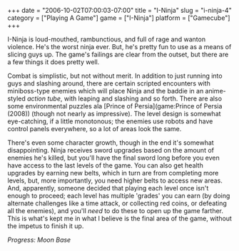 +++
date = "2006-10-02T07:00:03-07:00"
title = "I-Ninja"
slug = "i-ninja-4"
category = ["Playing A Game"]
game = ["I-Ninja"]
platform = ["Gamecube"]
+++

I-Ninja is loud-mouthed, rambunctious, and full of rage and wanton violence. He's the worst ninja ever. But, he's pretty fun to use as a means of slicing guys up. The game's failings are clear from the outset, but there are a few things it does pretty well.

Combat is simplistic, but not without merit. In addition to just running into guys and slashing around, there are certain scripted encounters with miniboss-type enemies which will place Ninja and the baddie in an anime-styled <i>action tube</i>, with leaping and slashing and so forth. There are also some environmental puzzles ala [Prince of Persia](game:Prince of Persia (2008)) (though not nearly as impressive). The level design is somewhat eye-catching, if a little monotonous; the enemies use robots and have control panels everywhere, so a lot of areas look the same.

There's even some character growth, though in the end it's somewhat disappointing. Ninja receives sword upgrades based on the amount of enemies he's killed, but you'll have the final sword long before you even have access to the last levels of the game. You can also get health upgrades by earning new belts, which in turn are from completing more levels, but, more importantly, you need higher belts to access new areas. And, apparently, someone decided that playing each level once isn't enough to proceed; each level has multiple 'grades' you can earn (by doing alternate challenges like a time attack, or collecting red coins, or defeating all the enemies), and you'll <i>need</i> to do these to open up the game farther. This is what's kept me in what I believe is the final area of the game, without the impetus to finish it up.

<i>Progress: Moon Base</i>